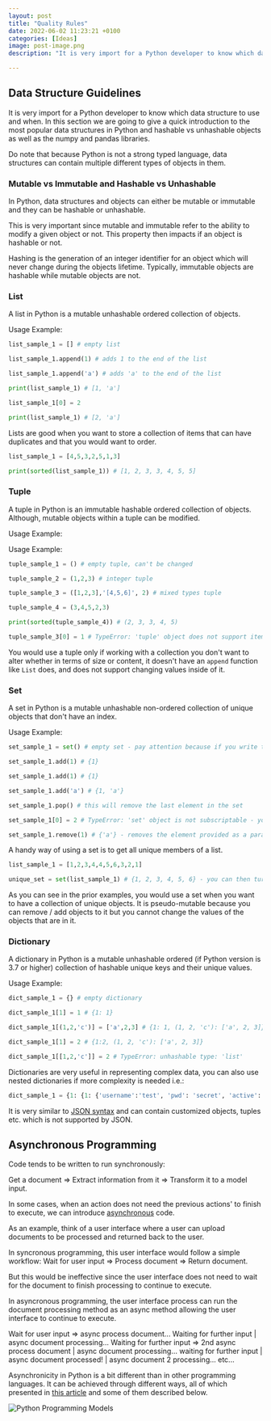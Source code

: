 ```yaml
---
layout: post
title: "Quality Rules"
date: 2022-06-02 11:23:21 +0100
categories: [Ideas]
image: post-image.png
description: "It is very import for a Python developer to know which data structure to use and when. In this section we are going to give a quick introduction to the most popular data structures in Python and hashable vs unhashable objects as well as the numpy and pandas libraries."

---
```


## Data Structure Guidelines

It is very import for a Python developer to know which data structure to use and when. In this section we are going to give a quick introduction to the most popular data structures in Python and hashable vs unhashable objects as well as the numpy and pandas libraries. 

Do note that because Python is not a strong typed language, data structures can contain multiple different types of objects in them.

### Mutable vs Immutable and Hashable vs Unhashable

In Python, data structures and objects can either be mutable or immutable and they can be hashable or unhashable.

This is very important since mutable and immutable refer to the ability to modify a given object or not. This property then impacts if an object is hashable or not.

Hashing is the generation of an integer identifier for an object which will never change during the objects lifetime. Typically, immutable objects are hashable while mutable objects are not.

### List

A list in Python is a mutable unhashable ordered collection of objects.

Usage Example:

```python
list_sample_1 = [] # empty list

list_sample_1.append(1) # adds 1 to the end of the list

list_sample_1.append('a') # adds 'a' to the end of the list

print(list_sample_1) # [1, 'a']

list_sample_1[0] = 2

print(list_sample_1) # [2, 'a']
```

Lists are good when you want to store a collection of items that can have duplicates and that you would want to order.

```python
list_sample_1 = [4,5,3,2,5,1,3]

print(sorted(list_sample_1)) # [1, 2, 3, 3, 4, 5, 5]
```

### Tuple

A tuple in Python is an immutable hashable ordered collection of objects. Although, mutable objects within a tuple can be modified.

Usage Example:

Usage Example:

```python
tuple_sample_1 = () # empty tuple, can't be changed

tuple_sample_2 = (1,2,3) # integer tuple

tuple_sample_3 = ([1,2,3],'[4,5,6]', 2) # mixed types tuple

tuple_sample_4 = (3,4,5,2,3)

print(sorted(tuple_sample_4)) # (2, 3, 3, 4, 5)

tuple_sample_3[0] = 1 # TypeError: 'tuple' object does not support item assignment
```

You would use a tuple only if working with a collection you don't want to alter whether in terms of size or content, it doesn't have an `append` function like `List` does, and does not support changing values inside of it.

### Set

A set in Python is a mutable unhashable non-ordered collection of unique objects that don't have an index.

Usage Example:

```python
set_sample_1 = set() # empty set - pay attention because if you write this: set_sample_1 = {} it considers it as a dictionary

set_sample_1.add(1) # {1}

set_sample_1.add(1) # {1}

set_sample_1.add('a') # {1, 'a'}

set_sample_1.pop() # this will remove the last element in the set

set_sample_1[0] = 2 # TypeError: 'set' object is not subscriptable - you cannot access an element in a set as you would access an element in a list

set_sample_1.remove(1) # {'a'} - removes the element provided as a parameter
```

A handy way of using a set is to get all unique members of a list.

```python
list_sample_1 = [1,2,3,4,4,5,6,3,2,1]

unique_set = set(list_sample_1) # {1, 2, 3, 4, 5, 6} - you can then turn this back to a list if you so wish to: list(unique_set)
```

As you can see in the prior examples, you would use a set when you want to have a collection of unique objects. It is pseudo-mutable because you can remove / add objects to it but you cannot change the values of the objects that are in it.

### Dictionary

A dictionary in Python is a mutable unhashable ordered (if Python version is 3.7 or higher) collection of hashable unique keys and their unique values.

Usage Example:

```python
dict_sample_1 = {} # empty dictionary

dict_sample_1[1] = 1 # {1: 1}

dict_sample_1[(1,2,'c')] = ['a',2,3] # {1: 1, (1, 2, 'c'): ['a', 2, 3]}

dict_sample_1[1] = 2 # {1:2, (1, 2, 'c'): ['a', 2, 3]}

dict_sample_1[[1,2,'c']] = 2 # TypeError: unhashable type: 'list'
```

Dictionaries are very useful in representing complex data, you can also use nested dictionaries if more complexity is needed i.e.:

```python
dict_sample_1 = {1: {1: {'username':'test', 'pwd': 'secret', 'active': True}}}
```

It is very similar to [JSON syntax][json] and can contain customized objects, tuples etc. which is not supported by JSON.

## Asynchronous Programming

Code tends to be written to run synchronously:

Get a document => Extract information from it => Transform it to a model input.

In some cases, when an action does not need the previous actions' to finish to execute, we can introduce [asynchronous][async] code.

As an example, think of a user interface where a user can upload documents to be processed and returned back to the user.

In syncronous programming, this user interface would follow a simple workflow:
Wait for user input => Process document => Return document.

But this would be ineffective since the user interface does not need to wait for the document to finish processing to continue to execute.

In asyncronous programming, the user interface process can run the document processing method as an async method allowing the user interface to continue to execute.

Wait for user input => async process document...
Waiting for further input | async document processing...
Waiting for further input => 2nd async process document | async document processing...
waiting for further input | async document processed! | async document 2 processing...
etc...

Asynchronicity in Python is a bit different than in other programming languages. It can be achieved through different ways, all of which presented in [this article][async-py] and some of them described below.

![Python Programming Models](./async-py.png "Python Programming Models")

<!-- References -->
[python-2]: https://www.python.org/downloads/release/python-2718/
[python-3]: https://www.python.org/downloads/release/python-3100/
[nep-29]: https://numpy.org/neps/nep-0029-deprecation_policy.html
[json]: https://www.w3schools.com/whatis/whatis_json.asp
[comprehension]: https://www.geeksforgeeks.org/comprehensions-in-python/#:~:text=%20Python%20supports%20the%20following%204%20types%20of,3%20Set%20Comprehensions%204%20Generator%20Comprehensions%20More%20
[comprehension-readability]: https://towardsdatascience.com/how-to-convert-loops-to-list-comprehension-in-python-15efcc696759#:~:text=List%20comprehensions%20are%20relatively%20faster%20than%20for%20loops.,figure%20out%20how%20to%20structure%20a%20list%20comprehension.
[comprehension-speed]: https://switowski.com/blog/for-loop-vs-list-comprehension
[generator]: https://www.tutorialspoint.com/generators-in-python#:~:text=Generator%20in%20python%20are%20special%20routine%20that%20can,called%20and%20it%20generates%20a%20sequence%20of%20numbers.
[map]: https://www.w3schools.com/python/ref_func_map.asp
[numpy]: https://github.com/numpy/numpy
[numpy-w3schools]: https://www.w3schools.com/python/numpy/numpy_intro.asp
[locality-of-reference]: https://stackoverflow.com/questions/7638932/what-is-locality-of-reference
[c-vs-py]: https://www.huffpost.com/entry/computer-programming-languages-why-c-runs-so-much_b_59af8178e4b0c50640cd632e#:~:text=Computer%20Programming%20Languages%3A%20Why%20C%20Runs%20So%20Much,called%20JIT%2C%20or%20Just%20In%20Time%20compilation.%20
[pandas]: https://github.com/pandas-dev/pandas
[pd-series]: https://pandas.pydata.org/pandas-docs/stable/reference/api/pandas.Series.html
[pd-df]: https://pandas.pydata.org/pandas-docs/stable/reference/api/pandas.DataFrame.html
[pd-vs-np]: https://www.educba.com/pandas-vs-numpy/
[oop]: https://www.educative.io/blog/object-oriented-programming
[oop-python]: https://pythonguides.com/object-oriented-programming-python/#:~:text=Python%20is%20an%20object-oriented%20programming%20language%20and%20it,also%20it%20focuses%20on%20writing%20the%20reusable%20code.
[overriding-overloading]: https://www.educba.com/overloading-vs-overriding/
[oop-remark]: https://www.youtube.com/watch?v=o9pEzgHorH0
[kiss]: https://www.interaction-design.org/literature/topics/keep-it-simple-stupid
[requests-lib]: https://realpython.com/python-requests/#:~:text=%20Python%E2%80%99s%20Requests%20Library%20%28Guide%29%20%201%20Getting,values%20through%20query%20string%20parameters%20in...%20More%20
[lambda]: https://thedeveloperblog.com/python/python-lambda-functions#:~:text=%20Why%20use%20lambda%20function%3F%20%201%20Example,list.%20It%20gives%20a%20new%20list...%20More%20
[async]: https://www.outsystems.com/blog/posts/asynchronous-vs-synchronous-programming/
[async-py]: https://medium.com/velotio-perspectives/an-introduction-to-asynchronous-programming-in-python-af0189a88bbb
[thread]: https://en.wikipedia.org/wiki/Thread_(computing)
[process]: https://en.wikipedia.org/wiki/Process_(computing)
[gil]: https://en.wikipedia.org/wiki/Global_interpreter_lock
[subprocess]: https://geekflare.com/learn-python-subprocess/
[multiprocessing]: https://docs.python.org/2/library/multiprocessing.html#module-multiprocessing
[asyncio]: https://docs.python.org/3/library/asyncio.html
[event-loop]: https://docs.python.org/dev/library/asyncio-eventloop.html
[coroutine]: https://docs.python.org/3.5/library/asyncio-task.html#coroutines
[future]: https://docs.python.org/3.5/library/asyncio-task.html#future
[aiohttp]: https://docs.aiohttp.org/en/stable/
[async-usage-diff]: https://leimao.github.io/blog/Python-Concurrency-High-Level/
[cpu-bound]: https://en.wikipedia.org/wiki/CPU-bound
[io-bound]: https://en.wikipedia.org/wiki/I/O_bound
[cookiecutter]: https://drivendata.github.io/cookiecutter-data-science/
[py-struct-hitch]: https://docs.python-guide.org/writing/structure/
[py-struct-tutorial-repo]: https://github.com/yngvem/python-project-structure/
[pypi]: https://pypi.org/
[jupyter]: https://marketplace.visualstudio.com/items?itemName=ms-toolsai.jupyter
[pylance]: https://marketplace.visualstudio.com/items?itemName=ms-python.vscode-pylance
[autopep8]: https://marketplace.visualstudio.com/items?itemName=himanoa.Python-autopep8
[vs-code-lint]: https://code.visualstudio.com/docs/python/linting
[flake8]: https://flake8.pycqa.org/en/latest/
[pylint]: https://pylint.org/
[pyflakes]: https://pypi.org/project/pyflakes/
[pycodestyle]: https://pypi.org/project/pycodestyle/
[pip]: https://pypi.org/project/pip/
[pkg-index]: https://pypi.org/search/?c=Programming+Language+%3A%3A+Python+%3A%3A+3
[pkg-collection]: https://www.lfd.uci.edu/~gohlke/pythonlibs/
[py-wheel]: https://pythonwheels.com/
[venv]: https://docs.python.org/3/library/venv.html
[virtualenv]: https://virtualenv.pypa.io/en/latest/
[virtualenvwrapper]: https://pypi.org/project/virtualenvwrapper/
[vscode-debug]: https://code.visualstudio.com/docs/editor/debugging
[create-pip-pkg]: https://github.com/MichaelKim0407/tutorial-pip-package
[ae-wiki]: https://mmdigitalventures.visualstudio.com/Moata/_wiki/wikis/Module%20-%20Analytical%20Engine?wikiVersion=GBmain&pagePath=/Define%20(Describe%20and%20define)
[semaphores]: https://docs.python.org/3/library/asyncio-sync.html#asyncio.Semaphore
[semaphores-tutorial]: https://tutorialedge.net/python/concurrency/python-asyncio-semaphores-tutorial/
